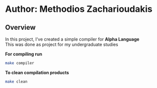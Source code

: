 # Author: Methodios Zacharioudakis

## Overview
In this project, I've created a simple compiler for **Alpha Language**  
This was done as project for my undergraduate studies

**For compiling run**
```sh
make compiler
```

**To clean compilation products**
```sh
make clean
```
